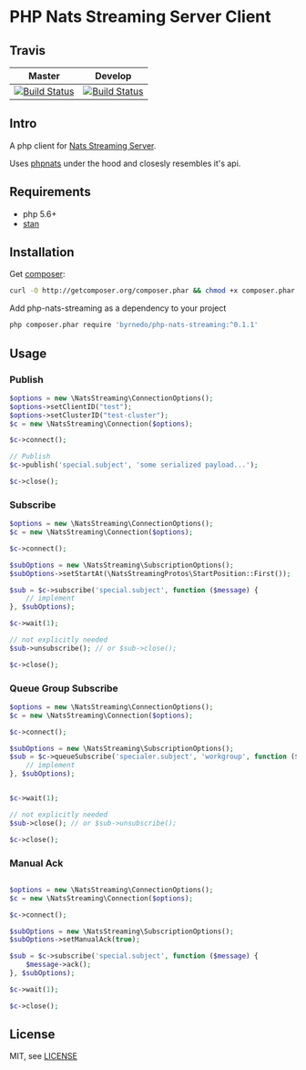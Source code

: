 # PHP Nats Streaming Server Client

## Travis

| Master  | Develop |
| ------------- | ------------- |
| [![Build Status](https://travis-ci.org/byrnedo/php-nats-streaming.svg?branch=master)](https://travis-ci.org/byrnedo/php-nats-streaming)  | [![Build Status](https://travis-ci.org/byrnedo/php-nats-streaming.svg?branch=develop)](https://travis-ci.org/byrnedo/php-nats-streaming)  |


## Intro

A php client for [Nats Streaming Server](https://nats.io/documentation/streaming/nats-streaming-intro/).


Uses [phpnats](https://github.com/repejota/phpnats) under the hood and closesly resembles it's api.


## Requirements

* php 5.6+
* [stan](https://github.com/nats-io/nats-streaming-server)


## Installation

Get [composer](https://getcomposer.org/):
```bash
curl -O http://getcomposer.org/composer.phar && chmod +x composer.phar
```

Add php-nats-streaming as a dependency to your project

```bash
php composer.phar require 'byrnedo/php-nats-streaming:^0.1.1'
```

## Usage

### Publish
```php
$options = new \NatsStreaming\ConnectionOptions();
$options->setClientID("test");
$options->setClusterID("test-cluster");
$c = new \NatsStreaming\Connection($options);

$c->connect();

// Publish
$c->publish('special.subject', 'some serialized payload...');

$c->close();

```
### Subscribe
```php
$options = new \NatsStreaming\ConnectionOptions();
$c = new \NatsStreaming\Connection($options);

$c->connect();

$subOptions = new \NatsStreaming\SubscriptionOptions();
$subOptions->setStartAt(\NatsStreamingProtos\StartPosition::First());

$sub = $c->subscribe('special.subject', function ($message) {
    // implement
}, $subOptions);

$c->wait(1);

// not explicitly needed
$sub->unsubscribe(); // or $sub->close();

$c->close();

```
### Queue Group Subscribe
```php
$options = new \NatsStreaming\ConnectionOptions();
$c = new \NatsStreaming\Connection($options);

$c->connect();

$subOptions = new \NatsStreaming\SubscriptionOptions();
$sub = $c->queueSubscribe('specialer.subject', 'workgroup', function ($message) {
    // implement
}, $subOptions);


$c->wait(1);

// not explicitly needed
$sub->close(); // or $sub->unsubscribe();

$c->close();

```

### Manual Ack
```php

$options = new \NatsStreaming\ConnectionOptions();
$c = new \NatsStreaming\Connection($options);

$c->connect();

$subOptions = new \NatsStreaming\SubscriptionOptions();
$subOptions->setManualAck(true);

$sub = $c->subscribe('special.subject', function ($message) {
    $message->ack();
}, $subOptions);

$c->wait(1);

$c->close();

```

## License

MIT, see [LICENSE](LICENSE)

